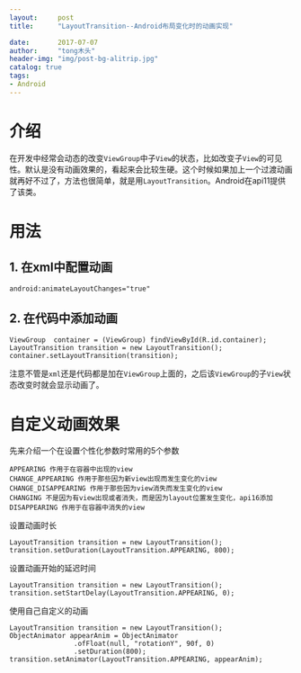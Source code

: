 ```yaml
---
layout:     post
title:      "LayoutTransition--Android布局变化时的动画实现"

date:       2017-07-07
author:     "tong木头"
header-img: "img/post-bg-alitrip.jpg"
catalog: true
tags:
- Android
---
```


# 介绍

在开发中经常会动态的改变`ViewGroup`中子`View`的状态，比如改变子`View`的可见性。默认是没有动画效果的，看起来会比较生硬。这个时候如果加上一个过渡动画就再好不过了，方法也很简单，就是用`LayoutTransition`。Android在api11提供了该类。

# 用法
## 1. 在xml中配置动画

```
android:animateLayoutChanges="true"
```

## 2. 在代码中添加动画


```
ViewGroup  container = (ViewGroup) findViewById(R.id.container);
LayoutTransition transition = new LayoutTransition();
container.setLayoutTransition(transition);
```

注意不管是`xml`还是代码都是加在`ViewGroup`上面的，之后该`ViewGroup`的子`View`状态改变时就会显示动画了。

# 自定义动画效果
先来介绍一个在设置个性化参数时常用的5个参数

```
APPEARING 作用于在容器中出现的view
CHANGE_APPEARING 作用于那些因为新view出现而发生变化的view
CHANGE_DISAPPEARING 作用于那些因为view消失而发生变化的view
CHANGING 不是因为有view出现或者消失，而是因为layout位置发生变化，api16添加
DISAPPEARING 作用于在容器中消失的view
```
设置动画时长


```
LayoutTransition transition = new LayoutTransition();
transition.setDuration(LayoutTransition.APPEARING, 800);
```


设置动画开始的延迟时间


```
LayoutTransition transition = new LayoutTransition();
transition.setStartDelay(LayoutTransition.APPEARING, 0);
```

使用自己自定义的动画


```
LayoutTransition transition = new LayoutTransition();
ObjectAnimator appearAnim = ObjectAnimator  
                .ofFloat(null, "rotationY", 90f, 0)  
                .setDuration(800); 
transition.setAnimator(LayoutTransition.APPEARING, appearAnim);
```

